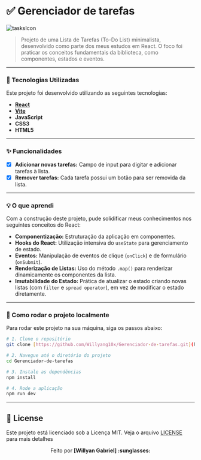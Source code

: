 # ✅ Gerenciador de tarefas

![tasksIcon](https://github.com/user-attachments/assets/ac9c11ac-ebbe-423b-a315-1d203d0ffdfb)


> Projeto de uma Lista de Tarefas (To-Do List) minimalista, desenvolvido como parte dos meus estudos em React. O foco foi praticar os conceitos fundamentais da biblioteca, como componentes, estados e eventos.

---

### 🚀 Tecnologias Utilizadas

Este projeto foi desenvolvido utilizando as seguintes tecnologias:

-   **[React](https://react.dev/)**
-   **[Vite](https://vitejs.dev/)**
-   **JavaScript**
-   **CSS3**
-   **HTML5**

---

### ✨ Funcionalidades

-   [x] **Adicionar novas tarefas:** Campo de input para digitar e adicionar tarefas à lista.
-   [x] **Remover tarefas:** Cada tarefa possui um botão para ser removida da lista.

---

### 💡 O que aprendi

Com a construção deste projeto, pude solidificar meus conhecimentos nos seguintes conceitos do React:

-   **Componentização:** Estruturação da aplicação em componentes.
-   **Hooks do React:** Utilização intensiva do `useState` para gerenciamento de estado.
-   **Eventos:** Manipulação de eventos de clique (`onClick`) e de formulário (`onSubmit`).
-   **Renderização de Listas:** Uso do método `.map()` para renderizar dinamicamente os componentes da lista.
-   **Imutabilidade do Estado:** Prática de atualizar o estado criando novas listas (com `filter` e `spread operator`), em vez de modificar o estado diretamente.

---

### 📂 Como rodar o projeto localmente

Para rodar este projeto na sua máquina, siga os passos abaixo:

```bash
# 1. Clone o repositório
git clone [https://github.com/Willyang10x/Gerenciador-de-tarefas.git](https://github.com/Willyang10x/Gerenciador-de-tarefas.git)

# 2. Navegue até o diretório do projeto
cd Gerenciador-de-tarefas

# 3. Instale as dependências
npm install

# 4. Rode a aplicação
npm run dev
```

---
## 📝 License
Este projeto está licenciado sob a Licença MIT. Veja o arquivo [LICENSE](./LICENSE) para mais detalhes


<p align="center">
  Feito por <strong>[Willyan Gabriel] :sunglasses:</strong>
</p>
